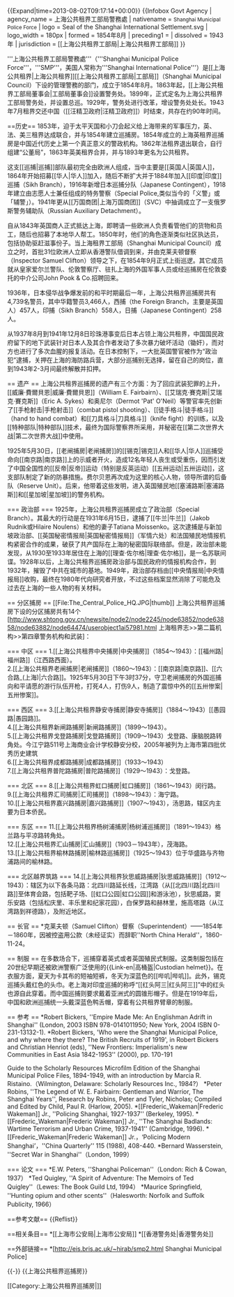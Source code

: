 {{Expand|time=2013-08-02T09:17:14+00:00}}
{{Infobox Govt Agency
  | agency_name     = 上海公共租界工部局警務處
  | nativename      = <small>Shanghai Municipal Police Force</small>
  | logo            = Seal of the Shanghai International Settlement.svg
  | logo_width      = 180px
  | formed          = 1854年8月
  | preceding1      = 
  | dissolved       = 1943年
  | jurisdiction    = [[上海公共租界工部局|上海公共租界工部局]]
}}

'''上海公共租界工部局警務處'''（'''Shanghai Municipal Police Force'''，'''SMP'''，美国人常称为'''Shanghai International Police'''）是[[上海公共租界|上海公共租界]][[上海公共租界工部局|工部局]]（Shanghai Municipal Council）下设的管理警務的部门，成立于1854年8月。1863年起，[[上海公共租界工部局董事会|工部局董事会]]设置警务处。1899年，正式定名为上海公共租界工部局警务处，并设置总巡。1929年，警务处进行改革，增设警务处处长。1943年7月租界交还中国（[[汪精卫政府|汪精卫政府]]）时结束，共存在约90年时间。

==历史==
1853年，迫于太平天国和小刀会起义给上海带来的军事压力，英、法、美三租界达成联合，并与1854年建立巡捕房。1854年成立的上海英租界巡捕房是中国近代历史上第一个真正意义的警政机构。1862年法租界退出联合，自行组建“公董局”，1863年英美租界合并，并与1893年更名为公共租界。

这支[[巡捕|巡捕]]部队最初完全由欧洲人组成，当中主要是[[英国人|英国人]]，1864年开始招募[[华人|华人]]加入，随后不断扩大并于1884年加入[[印度|印度]]巡捕（Sikh Branch），1916年新增日本巡捕分队（Japanese Contingent），1918年建立由志愿人士兼任组成的特务警察（Special Police,类似当今的「义警」或「辅警」）。1941年更从[[万国商团|上海万国商团]]（SVC）中抽调成立了一支俄罗斯警务辅助队（Russian Auxiliary Detachment）。

自从1843年英国商人正式抵达上海，即聘请一些欧洲人负责看管他们的货物和员工，随后也招募了本地华人帮工。1850年时，他们的角色逐渐类似社区执达员，包括协助驱赶滋事份子。当上海租界工部局（Shanghai Municipal Council）成立之时，首批31位欧洲人立即从香港警队借调到来，并由克莱夫顿督察（Inspector Samuel Clifton）领导之下，在1854年9月正式上街巡逻。其它成员就从皇家爱尔兰警队、伦敦警察厅、驻扎上海的外国军事人员或经巡捕房在伦敦委托的中介公司John Pook & Co.招聘回来。

1936年，日本侵华战争爆发前的和平时期最后一年，上海公共租界巡捕房共有4,739名警员，其中华籍警员3,466人，西捕（the Foreign Branch，主要是英国人）457人，印捕（Sikh Branch）558人，日捕（Japanese Contingent）258人。

从1937年8月到1941年12月8日珍珠港事变后日本占领上海公共租界，中国国民政府留下的地下武装针对日本人及其合作者发动了多次暴力破坏活动（锄奸），而对方也进行了多次血腥的报复活动。在日本控制下，一大批英国警官被作为“政治犯”逮捕，关押在上海的海防路兵营，大部分巡捕别无选择，留在自己的岗位，直到1943年2-3月间最终解散并扣押。

== 遗产 ==
上海公共租界巡捕房的遗产有三个方面：为了回应武装犯罪的上升，[[威廉·費爾貝恩|威廉·費爾貝恩]]（William E. Fairbairn）、[[艾瑞克·賽克斯|艾瑞克·賽克斯]]（Eric A. Sykes）和奥尼尔（Dermot 'Pat' O'Neil）等警官率先创新了[[手枪射击|手枪射击]]（combat pistol shooting）、[[徒手格斗|徒手格斗]]（hand to hand combat）和[[刀具格斗|刀具格斗]]（knife fight）的训练，以及[[特种部队|特种部队]]技术，最终为国际警察界所采用，并秘密在[[第二次世界大战|第二次世界大战]]中使用。

1925年5月30日，[[老闸捕房|老闸捕房]]的[[锡克|锡克]]人和[[华人|华人]]巡捕受命向[[南京路|南京路]]上的示威者开火，造成12名年轻人丧生或受重伤，因而引发了中国全国性的[[反帝|反帝]]运动（特别是反英运动）[[五卅运动|五卅运动]]，这支部队制定了新的防暴措施。费尔贝恩再次成为这里的核心人物，领导所谓的后备队（Reserve Unit）。后来，他带着这些发明，进入英国殖民地[[塞浦路斯|塞浦路斯]]和[[星加坡|星加坡]]的警务机构。

=== 政治部 ===
1925年，上海公共租界巡捕房成立了政治部（Special Branch）。其最大的行动是在1931年6月15日，逮捕了[[牛兰|牛兰]]（Jakob Rudnik或Hilaire Noulens）和他的妻子Tatiana Moissenko。这次逮捕是与新加坡政治部、[[英国秘密情报局|英国秘密情报局]]（军情六处）和法国殖民地情报机构紧密合作的成果，破获了共产国际在上海的秘密国际联络部。但是，政治部未能发现，从1930至1933年居住在上海的[[理查·佐尔格|理查·佐尔格]]，是一名苏联间谍。1928年以后，上海公共租界巡捕房政治部与国民政府的情报机构合作，到1932年，摧毁了中共在城市的基地。1949年，政治部存档由[[中央情报局|中央情报局]]收购，最终在1980年代向研究者开放，不过这些档案显然消除了可能危及过去在上海的一些人物的有关材料。

== 分区捕房 ==
[[File:The_Central_Police_HQ.JPG|thumb]]
上海公共租界巡捕房下设的分区捕房共有14个<ref>[http://www.shtong.gov.cn/newsite/node2/node2245/node63852/node63858/node63882/node64474/userobject1ai57981.html 上海租界志>>第二篇机构>>第四章警务机构和武装]</ref>：

=== 中区 ===
1.[[上海公共租界中央捕房|中央捕房]]（1854～1943）：[[福州路|福州路]]（江西路西面）。<br />
2.[[上海公共租界老闸捕房|老闸捕房]]（1860～1943）：[[南京路|南京路]]、[[六合路_(上海)|六合路]]。1925年5月30日下午3时37分，守卫老闸捕房的外国巡捕向和平请愿的游行队伍开枪，打死4人，打伤9人，制造了震惊中外的[[五卅惨案|五卅惨案]]。<br />

=== 西区 ===
3.[[上海公共租界静安寺捕房|静安寺捕房]]（1884～1943）[[愚园路|愚园路]]。<br />
4.[[上海公共租界新闸路捕房|新闸路捕房]]（1899～1943）。<br />
5.[[上海公共租界戈登路捕房|戈登路捕房]]（1909～1943）戈登路、康脑脱路转角处。今江宁路511号上海商业会计学校静安分校，2005年被列为上海市第四批优秀历史建筑<br />
6.[[上海公共租界成都路捕房|成都路捕房]]（1933～1943）<br />
7.[[上海公共租界普陀路捕房|普陀路捕房]]（1929～1943）：戈登路。<br />

=== 北区 ===
8.[[上海公共租界虹口捕房|虹口捕房]]（1861～1943）闵行路。<br />
9.[[上海公共租界汇司捕房|汇司捕房]]（1898～1943）：海宁路。<br />
10.[[上海公共租界嘉兴路捕房|嘉兴路捕房]]（1907～1943），汤恩路，辖区内主要为日本侨民。<br />

=== 东区 ===
11.[[上海公共租界杨树浦捕房|杨树浦巡捕房]]（1891～1943）格兰路与平凉路转角处。<br />
12.[[上海公共租界汇山捕房|汇山捕房]]（1903－1943年），茂海路。<br />
13.[[上海公共租界榆林路捕房|榆林路巡捕房]]（1925～1943）位于华盛路与齐物浦路间的榆林路。<br />

=== 北区越界筑路 ===
14.[[上海公共租界狄思威路捕房|狄思威路捕房]]（1912～1943）：辖区为以下各条马路：北四川路延长线，江湾路（从[[北四川路|北四川路]]至体育会路，包括靶子场、[[虹口公园|虹口公园]]和游泳池），狄思威路，窦乐安路（包括松庆里、丰乐里和纪家花园），白保罗路和赫林里，施高塔路（从江湾路到祥德路），及附近地区。

== 长官 ==
*克莱夫顿（Samuel Clifton）督察（Superintendent）——1854年－1860年，因被控盗用公款（未经证实）而辞职<ref>''North China Herald''，1860-11-24</ref>。
<!-- *William Ramsbottom (Superintendent, in charge as Inspector by February 1862, possibly since Clifton resigned; Superintendent by 19 April 1861). Late Sergt-Major, 2nd Queen’s.
*Charles E. Penfold (Superintendent, 19 April 1864-1885).
*James Painter McEuen (Captain Superintendent, 6 March 1885 to 25 July 1896), invalided, died on way home, Yokohama.
*Donald Mackenzie (Deputy Superintendent, also acting Captain Superintendent 16 September 1896, to 1898).
*Pierre B. Pattison (Captain Superintendent, 12 Feb 1898?1897?- 30 September 1900), on secondment from Royal Irish Constabulary, but also denied extension.
*G. Howard (Chief Inspector, Acting i/c 1 October 1900 to 8 March 1901).
*Alan Maxwell Boisragon (Captain Superintendent, 8 March 1901 to 20 September 1906), forced to resign.
*Kenneth John McEuen (acting i/c Sept 1906-August 1907).
*Colonel C.D. Bruce (Captain Superintendent, 7 August 1907-1913), forced to resign after failure to seize Chapei (Zhabei) during Second revolution.
*Alan Hilton-Johnson (acting Captain Superintendent 1914), resigned to join up.
*Kenneth John McEuen (Captain Superintendent, 1913-25), forced to retire after May 30th incident (son of J. P. McEuen).
*Edward Ivo Medhurst Barrett (Commissioner of Police, 1925-29), forced to resign.
*Reginald Meyrick Jullion Martin (Extra Commissioner, 1929-31, until F.W. Gerrard appointed permanently to post).
*Frederick Wernham Gerrard (Commissioner of Police, 7 October 1929 to 1938), retired.
*Kenneth Morison Bourne (Commissioner of Police, 29-5-38 to February 1942), terminated due to Japanese occupation.
*Henry Malcom Smyth (Deputy Commissioner of Police, 1938-42; acting Commissioner, August 1941-February 42).  Resigned due to Japanese Occupation; Advisor to (Japanese) Commissioner of Police Watari 21 February 1942 to 10 August 1942.
*M. Watari (Commissioner of Police from 19 February 1942) -->

== 制服 ==
在多数场合下，巡捕穿着英式或者英国殖民式制服。这类制服包括在20世纪早期还被欧洲警察广泛使用的{{Link-en|高桶盔|Custodian helmet}}。在衣服方面，夏天为卡其布的短袖短裤，冬天为深蓝色的[[哔叽|哔叽]]。此外，锡克巡捕头戴红色的头巾。老上海对印度巡捕的称呼“[[红头阿三|红头阿三]]”中的红头也源自此穿着。而中国巡捕则要求戴着亚洲式的圆锥形帽子。但是在1919年后，中国和欧洲巡捕统一头戴深蓝色鸭舌帽，穿着有公共租界臂章的制服。<!-- Pith helmets were often worn in hot weather. Sam Browne belts were worn by officers carrying side-arms . -->

== 参考 ==
*Robert Bickers, ''Empire Made Me: An Englishman Adrift in Shanghai'' (London, 2003 ISBN 978-0141011950; New York, 2004 ISBN 0-231-13132-1).
*Robert Bickers, 'Who were the Shanghai Municipal Police, and why where they there? The British Recruits of 1919', in Robert Bickers and Christian Henriot (eds), ''New Frontiers: Imperialism's new Communities in East Asia 1842-1953'' (2000), pp. 170-191

Guide to the Scholarly Resources Microfilm Edition of the Shanghai Municipal Police Files, 1894-1949, with an introduction by Marcia R. Ristaino.（Wilmington, Delaware: Scholarly Resources Inc., 1984?）
*Peter Robins, ''The Legend of W. E. Fairbairn: Gentleman and Warrior, The Shanghai Years'', Research by Robins, Peter and Tyler, Nicholas; Compiled and Edited by Child, Paul R. (Harlow, 2005).
*[[Frederic_Wakeman|Frederic Wakeman]] Jr., ''Policing Shanghai, 1927-1937'' (Berkeley, 1995).
*[[Frederic_Wakeman|Frederic Wakeman]] Jr., ''The Shanghai Badlands: Wartime Terrorism and Urban Crime, 1937-1941'' (Cambridge, 1996).
*[[Frederic_Wakeman|Frederic Wakeman]] Jr.，‘Policing Modern Shanghai’，''China Quarterly'' 115 (1988), 408-440.
*Bernard Wasserstein, ''Secret War in Shanghai''（London, 1999）

=== 论文 ===
*E.W. Peters, ''Shanghai Policeman''（London: Rich & Cowan, 1937）
*Ted Quigley, ''A Spirit of Adventure: The Memoirs of Ted Quigley''（Lewes: The Book Guild Ltd, 1994）
*Maurice Springfield, ''Hunting opium and other scents''（Halesworth: Norfolk and Suffolk Publicity, 1966）

==参考文献==
{{Reflist}}

==相关条目==
*[[上海市公安局|上海市公安局]]
*[[香港警务处|香港警务处]]

==外部链接==
*[http://eis.bris.ac.uk/~hirab/smp2.html Shanghai Municipal Police]

{{-}}
{{上海公共租界巡捕房}}

[[Category:上海公共租界巡捕房|]]